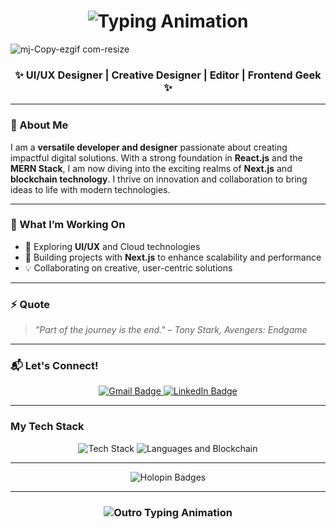 <h1 align="center">
    <img src="https://readme-typing-svg.herokuapp.com/?font=Algerian&size=35&pause=1000&color=F7F7F7&center=true&vCenter=true&width=500&height=70&lines=Welcome+!!;I'm+Mit+Patel;Scroll+Down+%F0%9F%91%87" alt="Typing Animation" />
</h1>

![mj-Copy-ezgif com-resize](https://github.com/user-attachments/assets/06f41fbf-b512-461b-8108-14169e705ae1)

<h3 align="center">✨ UI/UX Designer | Creative Designer | Editor | Frontend Geek ✨</h3>

---

### 👋 About Me

I am a **versatile developer and designer** passionate about creating impactful digital solutions. With a strong foundation in **React.js** and the **MERN Stack**, I am now diving into the exciting realms of **Next.js** and **blockchain technology**. I thrive on innovation and collaboration to bring ideas to life with modern technologies.

---

### 🔧 What I’m Working On  
- 🚀 Exploring **UI/UX** and Cloud technologies  
- 🌱 Building projects with **Next.js** to enhance scalability and performance  
- 💡 Collaborating on creative, user-centric solutions  

---

### ⚡ Quote
> *"Part of the journey is the end." – Tony Stark, Avengers: Endgame*
---

### 📬 Let's Connect!  
<div align="center"> 
  <a href="mailto:devxicy@gmail.com" target="_blank">
    <img src="https://img.shields.io/badge/Gmail-EA4335?style=for-the-badge&logo=gmail&logoColor=white" alt="Gmail Badge" />
  </a>
  <a href="https://linkedin.com/in/saket-rathi" target="_blank">
    <img src="https://img.shields.io/badge/LinkedIn-0A66C2?style=for-the-badge&logo=linkedin&logoColor=white" alt="LinkedIn Badge" />
  </a>
</div>

---

### My Tech Stack  
<div align="center">
    <img src="https://skillicons.dev/icons?i=html,css,react,tailwind,nextjs,mongodb,typescript,vscode,github,figma" alt="Tech Stack" />
    <img src="https://skillicons.dev/icons?i=javascript,python,java," alt="Languages and Blockchain" />
</div>

---

<div align="center">
  <img src="https://holopin.me/patelmj04" alt="Holopin Badges" />
</div>

---

<h3 align="center">
    <img src="https://readme-typing-svg.herokuapp.com/?font=Righteous&size=25&center=true&vCenter=true&width=500&height=70&duration=4000&lines=Thanks+for+stopping+by!+✌️;+Let's+create+something+amazing+together!" alt="Outro Typing Animation" />
</h3>
